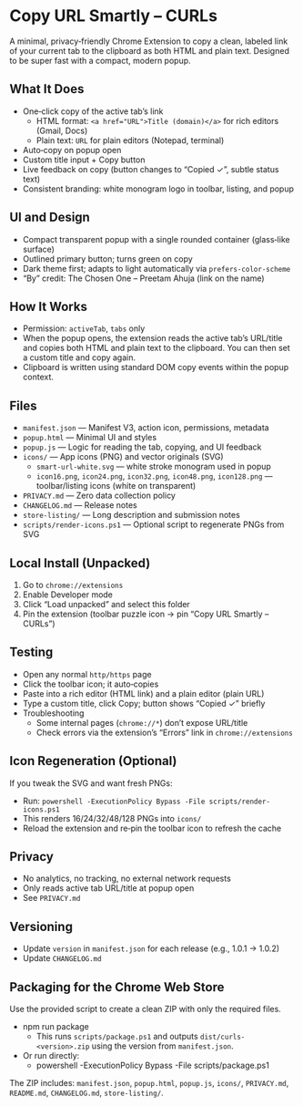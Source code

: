 ﻿# Copy URL Smartly – CURLs

A minimal, privacy‑friendly Chrome Extension to copy a clean, labeled link of your current tab to the clipboard as both HTML and plain text. Designed to be super fast with a compact, modern popup.

## What It Does
- One‑click copy of the active tab’s link
  - HTML format: `<a href="URL">Title (domain)</a>` for rich editors (Gmail, Docs)
  - Plain text: `URL` for plain editors (Notepad, terminal)
- Auto‑copy on popup open
- Custom title input + Copy button
- Live feedback on copy (button changes to “Copied ✓”, subtle status text)
- Consistent branding: white monogram logo in toolbar, listing, and popup

## UI and Design
- Compact transparent popup with a single rounded container (glass‑like surface)
- Outlined primary button; turns green on copy
- Dark theme first; adapts to light automatically via `prefers-color-scheme`
- “By” credit: The Chosen One – Preetam Ahuja (link on the name)

## How It Works
- Permission: `activeTab`, `tabs` only
- When the popup opens, the extension reads the active tab’s URL/title and copies both HTML and plain text to the clipboard. You can then set a custom title and copy again.
- Clipboard is written using standard DOM copy events within the popup context.

## Files
- `manifest.json` — Manifest V3, action icon, permissions, metadata
- `popup.html` — Minimal UI and styles
- `popup.js` — Logic for reading the tab, copying, and UI feedback
- `icons/` — App icons (PNG) and vector originals (SVG)
  - `smart-url-white.svg` — white stroke monogram used in popup
  - `icon16.png`, `icon24.png`, `icon32.png`, `icon48.png`, `icon128.png` — toolbar/listing icons (white on transparent)
- `PRIVACY.md` — Zero data collection policy
- `CHANGELOG.md` — Release notes
- `store-listing/` — Long description and submission notes
- `scripts/render-icons.ps1` — Optional script to regenerate PNGs from SVG

## Local Install (Unpacked)
1) Go to `chrome://extensions`
2) Enable Developer mode
3) Click “Load unpacked” and select this folder
4) Pin the extension (toolbar puzzle icon → pin “Copy URL Smartly – CURLs”)

## Testing
- Open any normal `http/https` page
- Click the toolbar icon; it auto‑copies
- Paste into a rich editor (HTML link) and a plain editor (plain URL)
- Type a custom title, click Copy; button shows “Copied ✓” briefly
- Troubleshooting
  - Some internal pages (`chrome://*`) don’t expose URL/title
  - Check errors via the extension’s “Errors” link in `chrome://extensions`

## Icon Regeneration (Optional)
If you tweak the SVG and want fresh PNGs:
- Run: `powershell -ExecutionPolicy Bypass -File scripts/render-icons.ps1`
- This renders 16/24/32/48/128 PNGs into `icons/`
- Reload the extension and re‑pin the toolbar icon to refresh the cache

## Privacy
- No analytics, no tracking, no external network requests
- Only reads active tab URL/title at popup open
- See `PRIVACY.md`

## Versioning
- Update `version` in `manifest.json` for each release (e.g., 1.0.1 → 1.0.2)
- Update `CHANGELOG.md`

## Packaging for the Chrome Web Store
Use the provided script to create a clean ZIP with only the required files.

- npm run package
  - This runs `scripts/package.ps1` and outputs `dist/curls-<version>.zip` using the version from `manifest.json`.
- Or run directly:
  - powershell -ExecutionPolicy Bypass -File scripts/package.ps1

The ZIP includes: `manifest.json`, `popup.html`, `popup.js`, `icons/`, `PRIVACY.md`, `README.md`, `CHANGELOG.md`, `store-listing/`.


